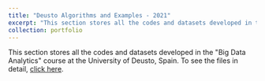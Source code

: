 ```yaml
---
title: "Deusto Algorithms and Examples - 2021"
excerpt: "This section stores all the codes and datasets developed in the "Big Data Analytics" course at the University of Deusto, Spain. Here we put in practice tools such as text mining, neuronal networks, etc. <br/><img src='/images/deusto.jpg'>"
collection: portfolio
---
```


This section stores all the codes and datasets developed in the "Big Data Analytics" course at the University of Deusto, Spain. To see the files in detail, [click here](https://github.com/Diego-Alonso-544/Diego-Alonso-544.github.io/tree/master/deusto_docs).